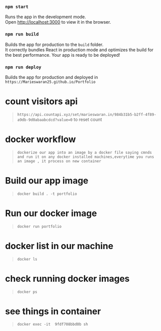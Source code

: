 ### `npm start`

Runs the app in the development mode.\
Open [http://localhost:3000](http://localhost:3000) to view it in the browser.

### `npm run build`

Builds the app for production to the `build` folder.\
It correctly bundles React in production mode and optimizes the build for the best performance.
Your app is ready to be deployed!


### `npm run deploy`
Builds the app for production and deployed in `https://Marieswaran25.github.io/Portfolio`


# count visitors api
>`https://api.countapi.xyz/set/marieswaran.in/984b31b5-b2ff-4f89-a9db-9d0abaabcdcd?value=0` to reset count

# docker workflow
>`dockerize our app into an image by a docker file saying cmnds and run it on any docker installed machines,everytime you runs an image , it process on new container`

# Build our app image
>`docker build . -t portfolio`

# Run our docker image
>`docker run portfolio`

# docker list in our machine
>`docker ls`

# check running docker images
>`docker ps`

# see things in container
>`docker exec -it  9fdf708bbd0b sh`  
<!-- everytime we runs an image ,image runs on new container id -->
